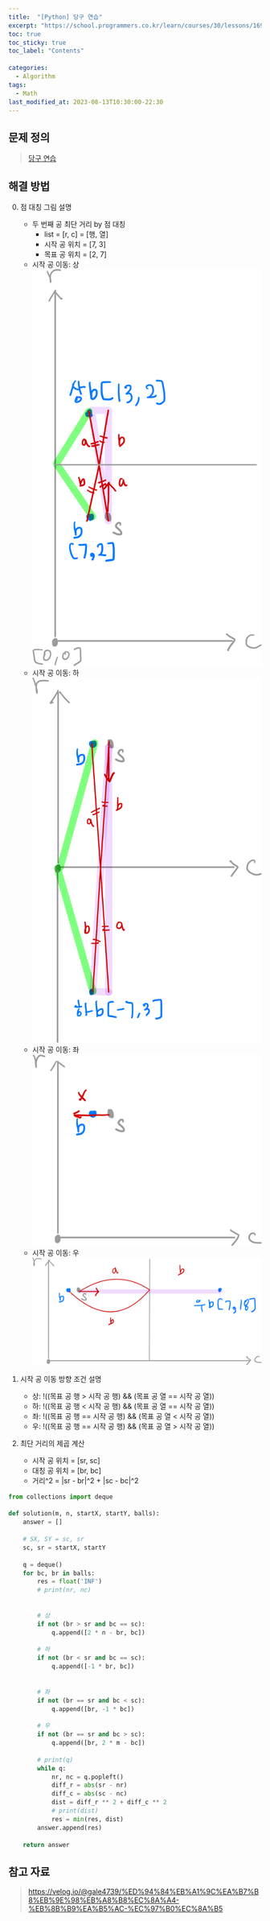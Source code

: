 ```yaml
---
title:  "[Python] 당구 연습"
excerpt: "https://school.programmers.co.kr/learn/courses/30/lessons/169198"
toc: true
toc_sticky: true
toc_label: "Contents"

categories:
  - Algorithm
tags:
  - Math
last_modified_at: 2023-08-13T10:30:00-22:30
---
```


## 문제 정의
> [당구 연습](https://school.programmers.co.kr/learn/courses/30/lessons/169198)  


## 해결 방법  
0. 점 대칭 그림 설명  
    - 두 번째 공 최단 거리 by 점 대칭  
        - list = [r, c] = [행, 열]  
        - 시작 공 위치 = [7, 3]  
        - 목표 공 위치 = [2, 7]  
    - 시작 공 이동: 상  
        ![image](https://github.com/zinee-u/post/blob/master/assets/images/prgrms_169198_tc2_up.png?raw=true)  
    - 시작 공 이동: 하  
        ![image](https://github.com/zinee-u/post/blob/master/assets/images/prgrms_169198_tc2_down.png?raw=true)  
    - 시작 공 이동: 좌  
        ![image](https://github.com/zinee-u/post/blob/master/assets/images/prgrms_169198_tc2_left.png?raw=true)    
    - 시작 공 이동: 우  
        ![image](https://github.com/zinee-u/post/blob/master/assets/images/prgrms_169198_tc2_right.png?raw=true)    

1. 시작 공 이동 방향 조건 설명  
    - 상: !((목표 공 행 > 시작 공 행) && (목표 공 열 == 시작 공 열))  
    - 하: !((목표 공 행 < 시작 공 행) && (목표 공 열 == 시작 공 열))  
    - 좌: !((목표 공 행 == 시작 공 행) && (목표 공 열 < 시작 공 열))  
    - 우: !((목표 공 행 == 시작 공 행) && (목표 공 열 > 시작 공 열))  

2. 최단 거리의 제곱 계산  
    - 시작 공 위치 = [sr, sc]  
    - 대칭 공 위치 = [br, bc]  
    - 거리^2 = |sr - br|^2 + |sc - bc|^2  

```python
from collections import deque

def solution(m, n, startX, startY, balls):
    answer = []
    
    # SX, SY = sc, sr
    sc, sr = startX, startY
    
    q = deque()
    for bc, br in balls:
        res = float('INF')
        # print(nr, nc)
        
        
        # 상
        if not (br > sr and bc == sc):
            q.append([2 * n - br, bc])
        
        # 하
        if not (br < sr and bc == sc):
            q.append([-1 * br, bc])
        
        
        # 좌
        if not (br == sr and bc < sc):
            q.append([br, -1 * bc])
            
        # 우
        if not (br == sr and bc > sc):
            q.append([br, 2 * m - bc])
        
        # print(q)
        while q:
            nr, nc = q.popleft()
            diff_r = abs(sr - nr)
            diff_c = abs(sc - nc)
            dist = diff_r ** 2 + diff_c ** 2
            # print(dist)
            res = min(res, dist)
        answer.append(res)
    
    return answer
```

## 참고 자료
>  https://velog.io/@gale4739/%ED%94%84%EB%A1%9C%EA%B7%B8%EB%9E%98%EB%A8%B8%EC%8A%A4-%EB%8B%B9%EA%B5%AC-%EC%97%B0%EC%8A%B5